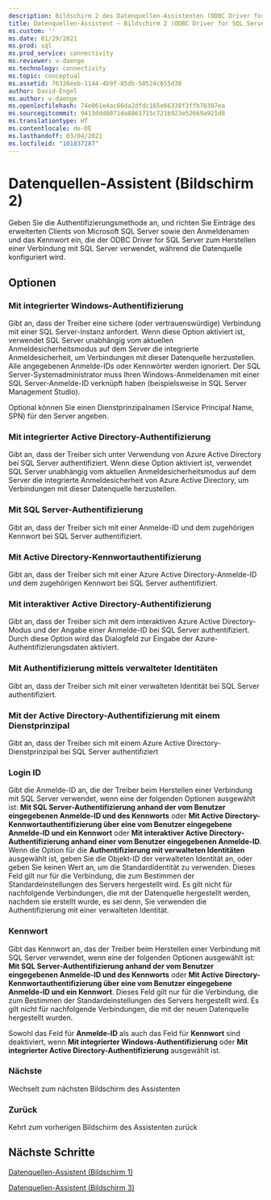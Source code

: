 ```yaml
---
description: Bildschirm 2 des Datenquellen-Assistenten (ODBC Driver for SQL Server)
title: Datenquellen-Assistent – Bildschirm 2 (ODBC Driver for SQL Server) | Microsoft-Dokumentation
ms.custom: ''
ms.date: 01/29/2021
ms.prod: sql
ms.prod_service: connectivity
ms.reviewer: v-daenge
ms.technology: connectivity
ms.topic: conceptual
ms.assetid: 76326eeb-1144-4b9f-85db-50524c655d30
author: David-Engel
ms.author: v-daenge
ms.openlocfilehash: 74e061e4ac66da2dfdc165e66338f3ffb70387ea
ms.sourcegitcommit: 9413ddd8071da8861715c721b923e52669a921d8
ms.translationtype: HT
ms.contentlocale: de-DE
ms.lasthandoff: 03/04/2021
ms.locfileid: "101837287"
---
```

# <a name="data-source-wizard-screen-2"></a>Datenquellen-Assistent (Bildschirm 2)

Geben Sie die Authentifizierungsmethode an, und richten Sie Einträge des erweiterten Clients von Microsoft SQL Server sowie den Anmeldenamen und das Kennwort ein, die der ODBC Driver for SQL Server zum Herstellen einer Verbindung mit SQL Server verwendet, während die Datenquelle konfiguriert wird.

## <a name="options"></a>Optionen

### <a name="with-integrated-windows-authentication"></a>Mit integrierter Windows-Authentifizierung

Gibt an, dass der Treiber eine sichere (oder vertrauenswürdige) Verbindung mit einer SQL Server-Instanz anfordert. Wenn diese Option aktiviert ist, verwendet SQL Server unabhängig vom aktuellen Anmeldesicherheitsmodus auf dem Server die integrierte Anmeldesicherheit, um Verbindungen mit dieser Datenquelle herzustellen. Alle angegebenen Anmelde-IDs oder Kennwörter werden ignoriert. Der SQL Server-Systemadministrator muss Ihren Windows-Anmeldenamen mit einer SQL Server-Anmelde-ID verknüpft haben (beispielsweise in SQL Server Management Studio).

Optional können Sie einen Dienstprinzipalnamen (Service Principal Name, SPN) für den Server angeben.

### <a name="with-active-directory-integrated-authentication"></a>Mit integrierter Active Directory-Authentifizierung

Gibt an, dass der Treiber sich unter Verwendung von Azure Active Directory bei SQL Server authentifiziert. Wenn diese Option aktiviert ist, verwendet SQL Server unabhängig vom aktuellen Anmeldesicherheitsmodus auf dem Server die integrierte Anmeldesicherheit von Azure Active Directory, um Verbindungen mit dieser Datenquelle herzustellen.

### <a name="with-sql-server-authentication"></a>Mit SQL Server-Authentifizierung

Gibt an, dass der Treiber sich mit einer Anmelde-ID und dem zugehörigen Kennwort bei SQL Server authentifiziert.

### <a name="with-active-directory-password-authentication"></a>Mit Active Directory-Kennwortauthentifizierung

Gibt an, dass der Treiber sich mit einer Azure Active Directory-Anmelde-ID und dem zugehörigen Kennwort bei SQL Server authentifiziert.

### <a name="with-active-directory-interactive-authentication"></a>Mit interaktiver Active Directory-Authentifizierung

Gibt an, dass der Treiber sich mit dem interaktiven Azure Active Directory-Modus und der Angabe einer Anmelde-ID bei SQL Server authentifiziert. Durch diese Option wird das Dialogfeld zur Eingabe der Azure-Authentifizierungsdaten aktiviert.

### <a name="with-managed-identity-authentication"></a>Mit Authentifizierung mittels verwalteter Identitäten

Gibt an, dass der Treiber sich mit einer verwalteten Identität bei SQL Server authentifiziert.

### <a name="with-active-directory-service-principal-authentication"></a>Mit der Active Directory-Authentifizierung mit einem Dienstprinzipal

Gibt an, dass der Treiber sich mit einem Azure Active Directory-Dienstprinzipal bei SQL Server authentifiziert


### <a name="login-id"></a>Login ID

Gibt die Anmelde-ID an, die der Treiber beim Herstellen einer Verbindung mit SQL Server verwendet, wenn eine der folgenden Optionen ausgewählt ist: **Mit SQL Server-Authentifizierung anhand der vom Benutzer eingegebenen Anmelde-ID und des Kennworts** oder **Mit Active Directory-Kennwortauthentifizierung über eine vom Benutzer eingegebene Anmelde-ID und ein Kennwort** oder **Mit interaktiver Active Directory-Authentifizierung anhand einer vom Benutzer eingegebenen Anmelde-ID**. Wenn die Option für die **Authentifizierung mit verwalteten Identitäten** ausgewählt ist, geben Sie die Objekt-ID der verwalteten Identität an, oder geben Sie keinen Wert an, um die Standardidentität zu verwenden. Dieses Feld gilt nur für die Verbindung, die zum Bestimmen der Standardeinstellungen des Servers hergestellt wird. Es gilt nicht für nachfolgende Verbindungen, die mit der Datenquelle hergestellt werden, nachdem sie erstellt wurde, es sei denn, Sie verwenden die Authentifizierung mit einer verwalteten Identität.

### <a name="password"></a>Kennwort

Gibt das Kennwort an, das der Treiber beim Herstellen einer Verbindung mit SQL Server verwendet, wenn eine der folgenden Optionen ausgewählt ist: **Mit SQL Server-Authentifizierung anhand der vom Benutzer eingegebenen Anmelde-ID und des Kennworts** oder **Mit Active Directory-Kennwortauthentifizierung über eine vom Benutzer eingegebene Anmelde-ID und ein Kennwort**. Dieses Feld gilt nur für die Verbindung, die zum Bestimmen der Standardeinstellungen des Servers hergestellt wird. Es gilt nicht für nachfolgende Verbindungen, die mit der neuen Datenquelle hergestellt wurden.

Sowohl das Feld für **Anmelde-ID** als auch das Feld für **Kennwort** sind deaktiviert, wenn **Mit integrierter Windows-Authentifizierung** oder **Mit integrierter Active Directory-Authentifizierung** ausgewählt ist.

### <a name="next"></a>Nächste

Wechselt zum nächsten Bildschirm des Assistenten

### <a name="back"></a>Zurück

Kehrt zum vorherigen Bildschirm des Assistenten zurück

## <a name="next-steps"></a>Nächste Schritte

[Datenquellen-Assistent (Bildschirm 1)](../../../connect/odbc/windows/dsn-wizard-1.md)

[Datenquellen-Assistent (Bildschirm 3)](../../../connect/odbc/windows/dsn-wizard-3.md)


